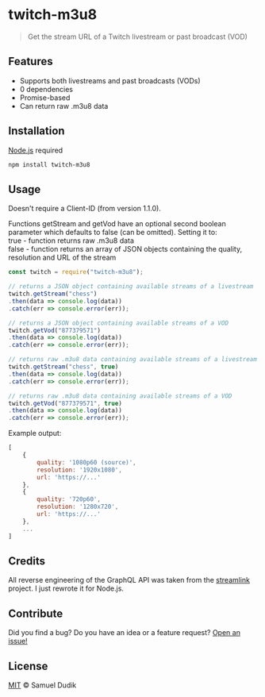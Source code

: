 # twitch-m3u8
> Get the stream URL of a Twitch livestream or past broadcast (VOD)

## Features
* Supports both livestreams and past broadcasts (VODs)    
* 0 dependencies   
* Promise-based    
* Can return raw .m3u8 data    

## Installation
[Node.js](https://nodejs.org/en/) required
```bash
npm install twitch-m3u8
```

## Usage
Doesn't require a Client-ID (from version 1.1.0).

Functions getStream and getVod have an optional second boolean parameter which defaults to false (can be omitted). Setting it to:  
true - function returns raw .m3u8 data  
false - function returns an array of JSON objects containing the quality, resolution and URL of the stream  
```js
const twitch = require("twitch-m3u8");

// returns a JSON object containing available streams of a livestream
twitch.getStream("chess")
.then(data => console.log(data))
.catch(err => console.error(err));

// returns a JSON object containing available streams of a VOD
twitch.getVod("877379571")
.then(data => console.log(data))
.catch(err => console.error(err));

// returns raw .m3u8 data containing available streams of a livestream
twitch.getStream("chess", true)
.then(data => console.log(data))
.catch(err => console.error(err));

// returns raw .m3u8 data containing available streams of a VOD
twitch.getVod("877379571", true)
.then(data => console.log(data))
.catch(err => console.error(err));
```
Example output:
```js
[
    {
        quality: '1080p60 (source)',
        resolution: '1920x1080',
        url: 'https://...'
    },
    {
        quality: '720p60',
        resolution: '1280x720',
        url: 'https://...'
    },
    ...
]
```

## Credits
All reverse engineering of the GraphQL API was taken from the [streamlink](https://github.com/streamlink/streamlink) project. I just rewrote it for Node.js.

## Contribute
Did you find a bug? Do you have an idea or a feature request? [Open an issue!](https://github.com/dudik/twitch-m3u8/issues)

## License
[MIT](https://github.com/dudik/twitch-m3u8/blob/master/LICENSE) © Samuel Dudik
